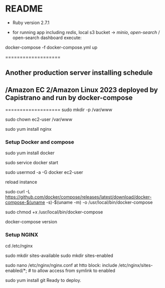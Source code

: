 # README

* Ruby version 2.7.1

* for running app including  _redis_, local s3 bucket -> _minio_, _open-search_ / open-search dashboard execute:

docker-compose -f docker-compose.yml up

===================
## Another production server installing schedule
## /Amazon EC 2/Amazon Linux 2023 deployed by Capistrano and run by docker-compose
===================
sudo mkdir -p /var/www

sudo chown ec2-user /var/www

sudo yum install nginx

### Setup Docker and compose

sudo yum install docker

sudo service docker start

sudo usermod -a -G docker ec2-user

reload instance

sudo curl -L https://github.com/docker/compose/releases/latest/download/docker-compose-$(uname -s)-$(uname -m) -o /usr/local/bin/docker-compose

sudo chmod +x /usr/local/bin/docker-compose

docker-compose version
### Setup NGINX
cd /etc/nginx

sudo mkdir sites-available
sudo mkdir sites-enabled

sudo nano /etc/nginx/nginx.conf at htto block: include /etc/nginx/sites-enabled/*; # to allow access from symlink to enabled

sudo yum install git
Ready to deploy.
